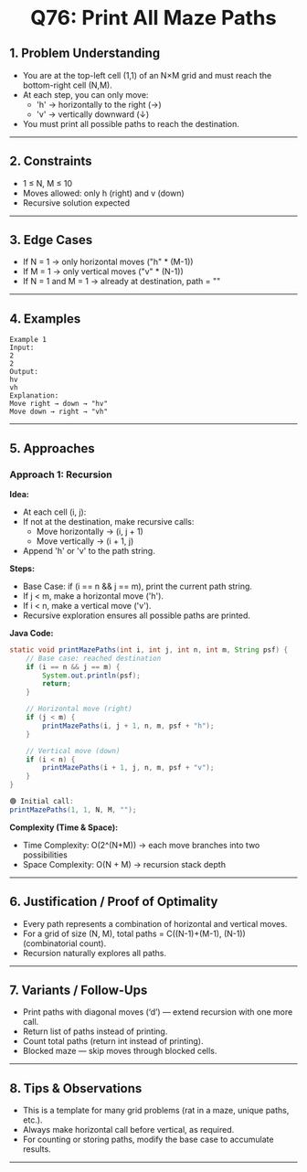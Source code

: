 <!-- #region 76-Print All Maze Paths -->

<h1 style="text-align:center; font-size:2.5em; font-weight:bold;">Q76: Print All Maze Paths</h1>

## 1. Problem Understanding

- You are at the top-left cell (1,1) of an N×M grid and must reach the bottom-right cell (N,M).
- At each step, you can only move:
  * 'h' → horizontally to the right (→)
  * 'v' → vertically downward (↓)
- You must print all possible paths to reach the destination.
---

## 2. Constraints

- 1 ≤ N, M ≤ 10
- Moves allowed: only h (right) and v (down)
- Recursive solution expected
---

## 3. Edge Cases

- If N = 1 → only horizontal moves ("h" * (M-1))
- If M = 1 → only vertical moves ("v" * (N-1))
- If N = 1 and M = 1 → already at destination, path = ""
---

## 4. Examples

```text
Example 1
Input:
2
2
Output:
hv
vh
Explanation:
Move right → down → "hv"
Move down → right → "vh"
```

---

## 5. Approaches

### Approach 1: Recursion

**Idea:**
- At each cell (i, j):
- If not at the destination, make recursive calls:
  * Move horizontally → (i, j + 1)
  * Move vertically → (i + 1, j)
- Append 'h' or 'v' to the path string.

**Steps:**
- Base Case: if (i == n && j == m), print the current path string.
- If j < m, make a horizontal move ('h').
- If i < n, make a vertical move ('v').
- Recursive exploration ensures all possible paths are printed.

**Java Code:**
```java
static void printMazePaths(int i, int j, int n, int m, String psf) {
    // Base case: reached destination
    if (i == n && j == m) {
        System.out.println(psf);
        return;
    }

    // Horizontal move (right)
    if (j < m) {
        printMazePaths(i, j + 1, n, m, psf + "h");
    }

    // Vertical move (down)
    if (i < n) {
        printMazePaths(i + 1, j, n, m, psf + "v");
    }
}

🟢 Initial call:
printMazePaths(1, 1, N, M, "");
```

**Complexity (Time & Space):**
- Time Complexity: O(2^(N+M)) → each move branches into two possibilities
- Space Complexity: O(N + M) → recursion stack depth

---

## 6. Justification / Proof of Optimality

- Every path represents a combination of horizontal and vertical moves.
- For a grid of size (N, M), total paths = C((N-1)+(M-1), (N-1)) (combinatorial count).
- Recursion naturally explores all paths.
---

## 7. Variants / Follow-Ups

- Print paths with diagonal moves (‘d’) — extend recursion with one more call.
- Return list of paths instead of printing.
- Count total paths (return int instead of printing).
- Blocked maze — skip moves through blocked cells.
---

## 8. Tips & Observations

- This is a template for many grid problems (rat in a maze, unique paths, etc.).
- Always make horizontal call before vertical, as required.
- For counting or storing paths, modify the base case to accumulate results.
---

<!-- #endregion -->
